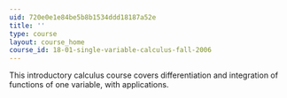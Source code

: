 ```yaml
---
uid: 720e0e1e84be5b8b1534ddd18187a52e
title: ''
type: course
layout: course_home
course_id: 18-01-single-variable-calculus-fall-2006
---
```

This introductory calculus course covers differentiation and integration of functions of one variable, with applications.
